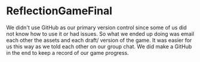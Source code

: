 # ReflectionGameFinal
We didn't use GitHub as our primary version control since some of us did not know how to use it or had issues.
So what we ended up doing was email each other the assets and each draft/ version of the game.
It was easier for us this way as we told each other on our group chat. We did make a GitHub in the end to keep a record of
our game progress.
